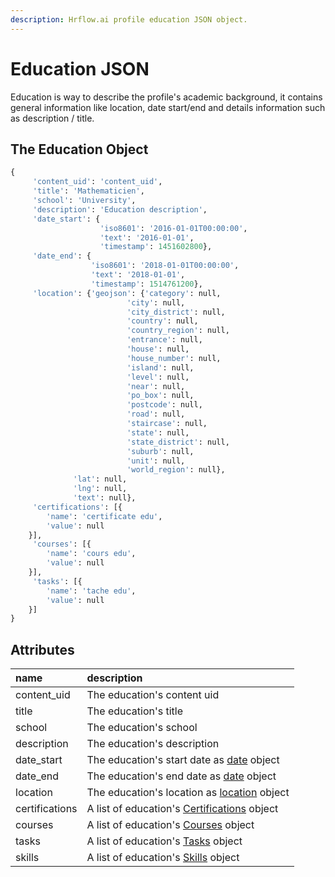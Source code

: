 ```yaml
---
description: Hrflow.ai profile education JSON object.
---
```


# Education JSON

Education is way to describe the profile's academic background, it contains general information like location, date start/end and details information such as description / title.

## The Education Object

```python
{
     'content_uid': 'content_uid',
     'title': 'Mathematicien',
     'school': 'University',
     'description': 'Education description',
     'date_start': {
                    'iso8601': '2016-01-01T00:00:00',
                    'text': '2016-01-01',
                    'timestamp': 1451602800},
     'date_end': {
                  'iso8601': '2018-01-01T00:00:00', 
                  'text': '2018-01-01', 
                  'timestamp': 1514761200},
     'location': {'geojson': {'category': null,
                          'city': null,
                          'city_district': null,
                          'country': null,
                          'country_region': null,
                          'entrance': null,
                          'house': null,
                          'house_number': null,
                          'island': null,
                          'level': null,
                          'near': null,
                          'po_box': null,
                          'postcode': null,
                          'road': null,
                          'staircase': null,
                          'state': null,
                          'state_district': null,
                          'suburb': null,
                          'unit': null,
                          'world_region': null},
              'lat': null,
              'lng': null,
              'text': null},
     'certifications': [{
        'name': 'certificate edu',
        'value': null
    }],
     'courses': [{
        'name': 'cours edu',
        'value': null
    }],
     'tasks': [{
        'name': 'tache edu',
        'value': null
    }]
}
```

## Attributes

| name | description |
| :--- | :--- |
| content\_uid | The education's content uid |
| title | The education's title |
| school | The education's school |
| description | The education's description |
| date\_start | The education's start date as [date](../trait-objects/date-object.md) object |
| date\_end | The education's end date as [date](../trait-objects/date-object.md) object |
| location | The education's location as [location](../trait-objects/location-object.md) object |
| certifications | A list of education's [Certifications](https://developers.hrflow.ai/hr-json/trait-objects/certification-object) object |
| courses | A list of education's [Courses](https://developers.hrflow.ai/hr-json/trait-objects/course-object) object |
| tasks | A list of education's [Tasks](https://developers.hrflow.ai/hr-json/trait-objects/task-object) object |
| skills | A list of education's [Skills](https://developers.hrflow.ai/hr-json/trait-objects/skill-object) object |

